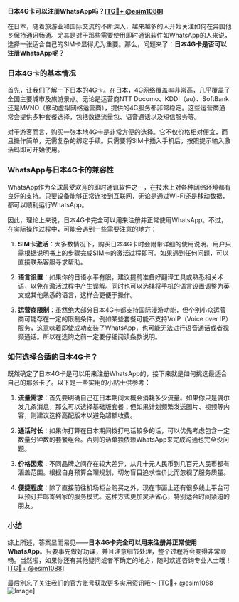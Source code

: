 **日本4G卡可以注册WhatsApp吗？[[TG💪+ @esim1088](https://t.me/s/esim1088)]**

在日本，随着旅游业和国际交流的不断深入，越来越多的人开始关注如何在异国他乡保持通讯畅通。尤其是对于那些需要使用即时通讯软件如WhatsApp的人来说，选择一张适合自己的SIM卡显得尤为重要。那么，问题来了：**日本4G卡是否可以注册WhatsApp呢？**

### 日本4G卡的基本情况

首先，让我们了解一下日本的4G卡。在日本，4G网络覆盖率非常高，几乎覆盖了全国主要城市及旅游景点。无论是运营商NTT Docomo、KDDI（au）、SoftBank还是MVNO（移动虚拟网络运营商），提供的4G服务都非常稳定。这些运营商通常会提供多种套餐选择，包括数据流量包、语音通话以及短信服务等。

对于游客而言，购买一张本地4G卡是非常方便的选择。它不仅价格相对便宜，而且操作简单，无需复杂的绑定手续。只需要将SIM卡插入手机后，按照提示输入激活码即可开始使用。

### WhatsApp与日本4G卡的兼容性

WhatsApp作为全球最受欢迎的即时通讯软件之一，在技术上对各种网络环境都有良好的支持。只要设备能够正常连接到互联网，无论是通过Wi-Fi还是移动数据，都可以顺利运行WhatsApp。

因此，理论上来说，日本4G卡完全可以用来注册并正常使用WhatsApp。不过，在实际操作过程中，可能会遇到一些需要注意的地方：

1. **SIM卡激活**：大多数情况下，购买日本4G卡时会附带详细的使用说明。用户只需根据说明书上的步骤完成SIM卡的激活过程即可。如果遇到任何问题，可以直接联系客服寻求帮助。
   
2. **语言设置**：如果你的日语水平有限，建议提前准备好翻译工具或熟悉相关术语，以免在激活过程中产生误解。同时也可以选择将手机的语言设置调整为英文或其他熟悉的语言，这样会更便于操作。

3. **运营商限制**：虽然绝大部分日本4G卡都支持国际漫游功能，但个别小众运营商可能存在一定的限制条件。例如某些套餐可能不支持VoIP（Voice over IP）服务，这意味着即使成功安装了WhatsApp，也可能无法进行语音通话或者视频通话。所以在选购之前一定要仔细阅读条款说明。

### 如何选择合适的日本4G卡？

既然确定了日本4G卡是可以用来注册WhatsApp的，接下来就是如何挑选最适合自己的那张卡了。以下是一些实用的小贴士供参考：

1. **流量需求**：首先要明确自己在日本期间大概会消耗多少流量。如果你只是偶尔发几条消息，那么可以选择基础版套餐；但如果计划频繁发送图片、视频等内容，则建议选择高配版本以避免超额收费。

2. **通话时长**：如果你打算在日本期间拨打电话较多的话，可以优先考虑包含一定数量分钟数的套餐组合。否则的话单独依赖WhatsApp来完成沟通也完全没问题。

3. **价格因素**：不同品牌之间存在较大差异，从几十元人民币到几百元人民币都有涵盖范围。根据自身预算合理规划，切勿盲目追求性价比而忽视了服务质量。

4. **便捷程度**：除了直接前往机场柜台购买之外，现在市面上还有很多线上平台可以预订并邮寄到家的服务模式。这种方式更加灵活省心，特别适合时间紧迫的朋友。

### 小结

综上所述，答案显而易见——**日本4G卡完全可以用来注册并正常使用WhatsApp**。只要事先做好功课，并且注意细节处理，整个过程将会变得非常顺畅。当然啦，如果你还有其他疑问或者不确定的地方，随时欢迎咨询专业人士哦！[[TG💪+ @esim1088](https://t.me/s/esim1088)]

最后别忘了关注我们的官方账号获取更多实用资讯哦～ [[TG💪+ @esim1088](https://t.me/s/esim1088) ![Image](https://i.postimg.cc/4NQfJmqS/Snipaste-2025-05-13-00-14-12.png)]